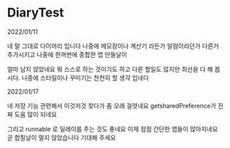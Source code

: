 # DiaryTest

2022/01/11 

네 말 그대로 다이어리 입니다 나중에 메모장이나 계산기 라든가 알람이라던가 다른거 추가시키고 나중에 한꺼번에 종합한 앱 만들날이

얼마 남지 않았네요 뭐 스스로 하는 것이기도 하고 다른 할일도 많지만 최선을 다 해 봅시다. 나중에 스타일이나 꾸미기는 천천히 할 생각 입네다

2022/01/17

네 저장 기능 관련해서 이것저것 찾다가 좀 오래 걸렷네요 getsharedPreference가 진짜 도움 많이 되네요

그리고 runnable 로 딜레이를 주는 것도 좋네요 이제 점점 간단한 앱들이 많아지네요 곧 합칠날이 멀지 않았습니다 기대해 주세요


